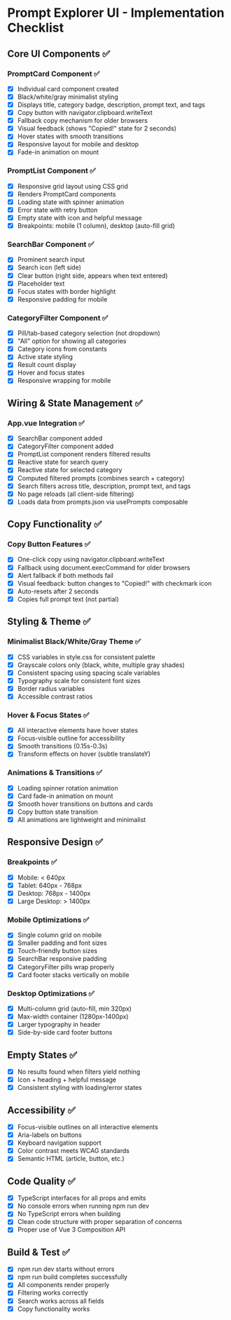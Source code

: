 # Prompt Explorer UI - Implementation Checklist

## Core UI Components ✅

### PromptCard Component ✅
- [x] Individual card component created
- [x] Black/white/gray minimalist styling
- [x] Displays title, category badge, description, prompt text, and tags
- [x] Copy button with navigator.clipboard.writeText
- [x] Fallback copy mechanism for older browsers
- [x] Visual feedback (shows "Copied!" state for 2 seconds)
- [x] Hover states with smooth transitions
- [x] Responsive layout for mobile and desktop
- [x] Fade-in animation on mount

### PromptList Component ✅
- [x] Responsive grid layout using CSS grid
- [x] Renders PromptCard components
- [x] Loading state with spinner animation
- [x] Error state with retry button
- [x] Empty state with icon and helpful message
- [x] Breakpoints: mobile (1 column), desktop (auto-fill grid)

### SearchBar Component ✅
- [x] Prominent search input
- [x] Search icon (left side)
- [x] Clear button (right side, appears when text entered)
- [x] Placeholder text
- [x] Focus states with border highlight
- [x] Responsive padding for mobile

### CategoryFilter Component ✅
- [x] Pill/tab-based category selection (not dropdown)
- [x] "All" option for showing all categories
- [x] Category icons from constants
- [x] Active state styling
- [x] Result count display
- [x] Hover and focus states
- [x] Responsive wrapping for mobile

## Wiring & State Management ✅

### App.vue Integration ✅
- [x] SearchBar component added
- [x] CategoryFilter component added
- [x] PromptList component renders filtered results
- [x] Reactive state for search query
- [x] Reactive state for selected category
- [x] Computed filtered prompts (combines search + category)
- [x] Search filters across title, description, prompt text, and tags
- [x] No page reloads (all client-side filtering)
- [x] Loads data from prompts.json via usePrompts composable

## Copy Functionality ✅

### Copy Button Features ✅
- [x] One-click copy using navigator.clipboard.writeText
- [x] Fallback using document.execCommand for older browsers
- [x] Alert fallback if both methods fail
- [x] Visual feedback: button changes to "Copied!" with checkmark icon
- [x] Auto-resets after 2 seconds
- [x] Copies full prompt text (not partial)

## Styling & Theme ✅

### Minimalist Black/White/Gray Theme ✅
- [x] CSS variables in style.css for consistent palette
- [x] Grayscale colors only (black, white, multiple gray shades)
- [x] Consistent spacing using spacing scale variables
- [x] Typography scale for consistent font sizes
- [x] Border radius variables
- [x] Accessible contrast ratios

### Hover & Focus States ✅
- [x] All interactive elements have hover states
- [x] Focus-visible outline for accessibility
- [x] Smooth transitions (0.15s-0.3s)
- [x] Transform effects on hover (subtle translateY)

### Animations & Transitions ✅
- [x] Loading spinner rotation animation
- [x] Card fade-in animation on mount
- [x] Smooth hover transitions on buttons and cards
- [x] Copy button state transition
- [x] All animations are lightweight and minimalist

## Responsive Design ✅

### Breakpoints ✅
- [x] Mobile: < 640px
- [x] Tablet: 640px - 768px
- [x] Desktop: 768px - 1400px
- [x] Large Desktop: > 1400px

### Mobile Optimizations ✅
- [x] Single column grid on mobile
- [x] Smaller padding and font sizes
- [x] Touch-friendly button sizes
- [x] SearchBar responsive padding
- [x] CategoryFilter pills wrap properly
- [x] Card footer stacks vertically on mobile

### Desktop Optimizations ✅
- [x] Multi-column grid (auto-fill, min 320px)
- [x] Max-width container (1280px-1400px)
- [x] Larger typography in header
- [x] Side-by-side card footer buttons

## Empty States ✅
- [x] No results found when filters yield nothing
- [x] Icon + heading + helpful message
- [x] Consistent styling with loading/error states

## Accessibility ✅
- [x] Focus-visible outlines on all interactive elements
- [x] Aria-labels on buttons
- [x] Keyboard navigation support
- [x] Color contrast meets WCAG standards
- [x] Semantic HTML (article, button, etc.)

## Code Quality ✅
- [x] TypeScript interfaces for all props and emits
- [x] No console errors when running npm run dev
- [x] No TypeScript errors when building
- [x] Clean code structure with proper separation of concerns
- [x] Proper use of Vue 3 Composition API

## Build & Test ✅
- [x] npm run dev starts without errors
- [x] npm run build completes successfully
- [x] All components render properly
- [x] Filtering works correctly
- [x] Search works across all fields
- [x] Copy functionality works
